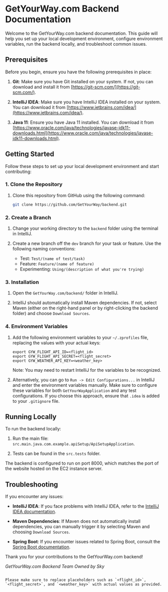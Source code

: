 # GetYourWay.com Backend Documentation

Welcome to the GetYourWay.com backend documentation. This guide will help you set up your local development environment, configure environment variables, run the backend locally, and troubleshoot common issues.

## Prerequisites

Before you begin, ensure you have the following prerequisites in place:

1. **Git**: Make sure you have Git installed on your system. If not, you can download and install it from [https://git-scm.com/](https://git-scm.com/).

2. **IntelliJ IDEA**: Make sure you have IntelliJ IDEA installed on your system. You can download it from [https://www.jetbrains.com/idea/](https://www.jetbrains.com/idea/).

3. **Java 11**: Ensure you have Java 11 installed. You can download it from [https://www.oracle.com/java/technologies/javase-jdk11-downloads.html](https://www.oracle.com/java/technologies/javase-jdk11-downloads.html).

## Getting Started

Follow these steps to set up your local development environment and start contributing:

### 1. Clone the Repository

1. Clone this repository from GitHub using the following command:

   ```bash
   git clone https://github.com/GetYourWay/backend.git
   ```

### 2. Create a Branch

1. Change your working directory to the `backend` folder using the terminal in IntelliJ.

2. Create a new branch off the `dev` branch for your task or feature. Use the following naming conventions:
   - Test: `Test/(name of test/task)`
   - Feature: `Feature/(name of feature)`
   - Experimenting: `Using/(description of what you're trying)`

### 3. Installation

1. Open the `GetYourWay.com/backend/` folder in IntelliJ.

2. IntelliJ should automatically install Maven dependencies. If not, select Maven (either on the right-hand panel or by right-clicking the backend folder) and choose `Download Sources`.

### 4. Environment Variables

1. Add the following environment variables to your `~/.zprofiles` file, replacing the values with your actual keys:

   ```plaintext
   export GYW_FLIGHT_API_ID=<flight_id>
   export GYW_FLIGHT_API_SECRET=<flight_secret>
   export GYW_WEATHER_API_KEY=<weather_key>
   ```

   Note: You may need to restart IntelliJ for the variables to be recognized.

2. Alternatively, you can go to `Run -> Edit Configurations...` in IntelliJ and enter the environment variables manually. Make sure to configure these variables for both `GetYourWayApplication` and any test configurations. If you choose this approach, ensure that `.idea` is added to your `.gitignore` file.

## Running Locally

To run the backend locally:

1. Run the main file: `src.main.java.com.example.apiSetup/ApiSetupApplication`.

2. Tests can be found in the `src.tests` folder.

The backend is configured to run on port 8000, which matches the port of the website hosted on the EC2 instance server.

## Troubleshooting

If you encounter any issues:

- **IntelliJ IDEA**: If you face problems with IntelliJ IDEA, refer to the [IntelliJ IDEA documentation](https://www.jetbrains.com/idea/documentation/).

- **Maven Dependencies**: If Maven does not automatically install dependencies, you can manually trigger it by selecting Maven and choosing `Download Sources`.

- **Spring Boot**: If you encounter issues related to Spring Boot, consult the [Spring Boot documentation](https://spring.io/projects/spring-boot).

Thank you for your contributions to the GetYourWay.com backend!

_GetYourWay.com Backend Team_
_Owned by Sky_

```

Please make sure to replace placeholders such as `<flight_id>`, `<flight_secret>`, and `<weather_key>` with actual values as provided.
```

